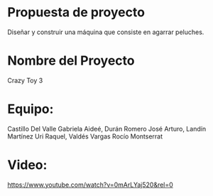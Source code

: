# Propuesta de proyecto
Diseñar y construir una máquina que consiste en agarrar peluches.

# Nombre del Proyecto
Crazy Toy 3

# Equipo:
Castillo Del Valle Gabriela Aideé,
Durán Romero José Arturo,
Landín Martínez Uri Raquel,
Valdés Vargas Rocío Montserrat
# Video:
https://www.youtube.com/watch?v=0mArLYaj520&rel=0

